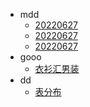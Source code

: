<!-- * [OpenIM的使命](README.md) -->
* mdd
  * [20220627](mdd/server.md)
  * [20220627](mdd/tools.md)
  * [20220627](mdd/三方工具.md)
* gooo
  * [衣衫汇男装](program/e3hm.md)
* dd
  * [表分布](table/index.md)
